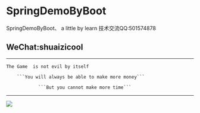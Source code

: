 # SpringDemoByBoot
SpringDemoByBoot、 a little   by  learn
技术交流QQ:501574878

## WeChat:shuaizicool
-----------------------------

```The Game  is not evil by itself```
  
		```You will always be able to make more money```
				
				```But you cannot make more time```
        
        
-----------------------------
[![](http://wpa.qq.com/pa?p=1:501574878:1)](tencent://message/?uin=501574878&Site=工具啦&Menu=yes)
